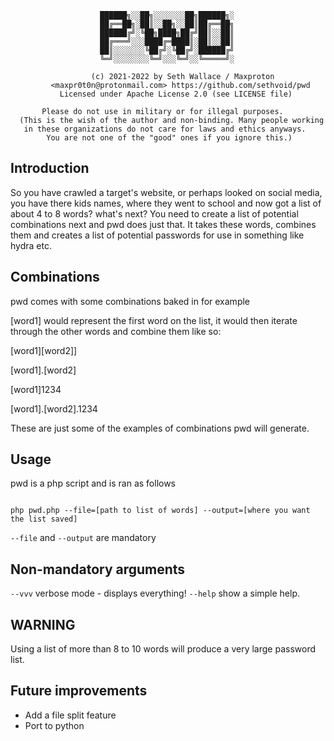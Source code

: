                         ██████╗░░██╗░░░░░░░██╗██████╗░
                        ██╔══██╗░██║░░██╗░░██║██╔══██╗
                        ██████╔╝░╚██╗████╗██╔╝██║░░██║
                        ██╔═══╝░░░████╔═████║░██║░░██║
                        ██║░░░░░░░╚██╔╝░╚██╔╝░██████╔╝
                        ╚═╝░░░░░░░░╚═╝░░░╚═╝░░╚═════╝░

                      (c) 2021-2022 by Seth Wallace / Maxproton
             <maxpr0t0n@protonmail.com> https://github.com/sethvoid/pwd
               Licensed under Apache License 2.0 (see LICENSE file)

           Please do not use in military or for illegal purposes.
      (This is the wish of the author and non-binding. Many people working
       in these organizations do not care for laws and ethics anyways.
            You are not one of the "good" ones if you ignore this.)

Introduction
------------
So you have crawled a target's website, or perhaps looked on social media, you have there kids names, where they went 
to school and now got a list of about 4 to 8 words? what's next? You need to create a list of potential combinations next
and pwd does just that. It takes these words, combines them and creates a list of potential passwords for use in something
like hydra etc. 

Combinations 
------------
pwd comes with some combinations baked in for example

[word1] would represent the first word on the list, it would then iterate through the other words and combine them like so:

[word1][word2]]

[word1].[word2]

[word1]1234

[word1].[word2].1234

These are just some of the examples of combinations pwd will generate. 

Usage
----
pwd is a php script and is ran as follows 

<code>
php pwd.php --file=[path to list of words] --output=[where you want the list saved] 
</code>

<code>--file</code> and <code>--output</code> are mandatory

Non-mandatory arguments 
-----------------------
<code>--vvv</code> verbose mode - displays everything!
<code>--help</code> show a simple help. 

WARNING
-------
Using a list of more than 8 to 10 words will produce a very large password list.

Future improvements
-------------------
* Add a file split feature
* Port to python




